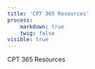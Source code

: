 ```yaml
---
title: 'CPT 365 Resources'
process:
    markdown: true
    twig: false
visible: true
---
```


CPT 365 Resources
